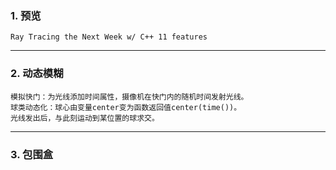 ### 1. 预览

`Ray Tracing the Next Week w/ C++ 11 features`

---
### 2. 动态模糊

```
模拟快门：为光线添加时间属性，摄像机在快门内的随机时间发射光线。
球类动态化：球心由变量center变为函数返回值center(time())。
光线发出后，与此刻运动到某位置的球求交。
```

---
### 3. 包围盒

```
